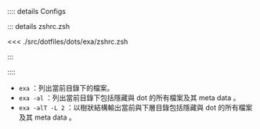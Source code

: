 :::: details Configs

::: details zshrc.zsh

<<< ./src/dotfiles/dots/exa/zshrc.zsh

:::

::::

* `exa` ：列出當前目錄下的檔案。
* `exa -al` ：列出當前目錄下包括隱藏與 dot 的所有檔案及其 meta data 。
* `exa -alT -L 2` ：以樹狀結構輸出當前與下層目錄包括隱藏與 dot 的所有檔案及其 meta data 。
